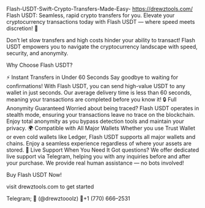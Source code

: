 Flash-USDT-Swift-Crypto-Transfers-Made-Easy- https://drewztools.com/
Flash USDT: Seamless, rapid crypto transfers for you.
Elevate your cryptocurrency transactions today with Flash USDT — where speed meets discretion! 🚀

Don’t let slow transfers and high costs hinder your ability to transact! Flash USDT empowers you to navigate the cryptocurrency landscape with speed, security, and anonymity.

Why Choose Flash USDT?

⚡️ Instant Transfers in Under 60 Seconds Say goodbye to waiting for confirmations! With Flash USDT, you can send high-value USDT to any wallet in just seconds. Our average delivery time is less than 60 seconds, meaning your transactions are completed before you know it!
🔒 Full Anonymity Guaranteed Worried about being traced? Flash USDT operates in stealth mode, ensuring your transactions leave no trace on the blockchain. Enjoy total anonymity as you bypass detection tools and maintain your privacy.
🌍 Compatible with All Major Wallets Whether you use Trust Wallet or even cold wallets like Ledger, Flash USDT supports all major wallets and chains. Enjoy a seamless experience regardless of where your assets are stored.
💬 Live Support When You Need It Got questions? We offer dedicated live support via Telegram, helping you with any inquiries before and after your purchase. We provide real human assistance — no bots involved!

Buy Flash USDT Now!

visit drewztools.com to get started

Telegram;
💬 (@drewztooolz)
📲+1 (770) 666–2531
